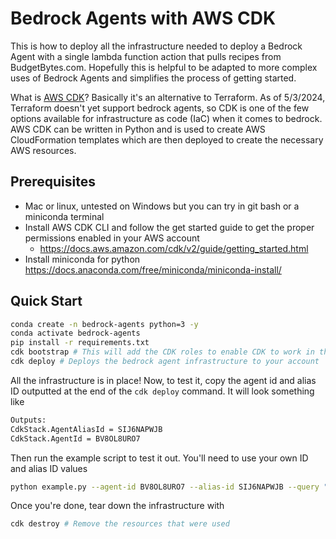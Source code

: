 
# Bedrock Agents with AWS CDK

This is how to deploy all the infrastructure needed to deploy a Bedrock Agent with a single lambda function action that pulls recipes from BudgetBytes.com. Hopefully this is helpful to be adapted to more complex uses of Bedrock Agents and simplifies the process of getting started.

What is [AWS CDK](https://docs.aws.amazon.com/cdk/v2/guide/home.html)? Basically it's an alternative to Terraform. As of 5/3/2024, Terraform doesn't yet support bedrock agents, so CDK is one of the few options available for infrastructure as code (IaC) when it comes to bedrock. AWS CDK can be written in Python and is used to create AWS CloudFormation templates which are then deployed to create the necessary AWS resources.

## Prerequisites
* Mac or linux, untested on Windows but you can try in git bash or a miniconda terminal
* Install AWS CDK CLI and follow the get started guide to get the proper permissions enabled in your AWS account
    - https://docs.aws.amazon.com/cdk/v2/guide/getting_started.html
* Install miniconda for python https://docs.anaconda.com/free/miniconda/miniconda-install/

## Quick Start

```bash
conda create -n bedrock-agents python=3 -y
conda activate bedrock-agents
pip install -r requirements.txt
cdk bootstrap # This will add the CDK roles to enable CDK to work in the account
cdk deploy # Deploys the bedrock agent infrastructure to your account
```
All the infrastructure is in place! Now, to test it, copy the agent id and alias ID outputted at the end of the `cdk deploy` command. It will look something like 
```txt
Outputs:
CdkStack.AgentAliasId = SIJ6NAPWJB
CdkStack.AgentId = BV8OL8URO7
```

Then run the example script to test it out. You'll need to use your own ID and alias ID values
```bash
python example.py --agent-id BV8OL8URO7 --alias-id SIJ6NAPWJB --query "chicken stir fry"
```

Once you're done, tear down the infrastructure with
```bash
cdk destroy # Remove the resources that were used
```



